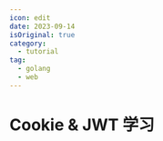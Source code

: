 ```yaml
---
icon: edit
date: 2023-09-14
isOriginal: true
category:
  - tutorial
tag:
  - golang
  - web
---
```


<!-- more -->

# Cookie & JWT 学习

